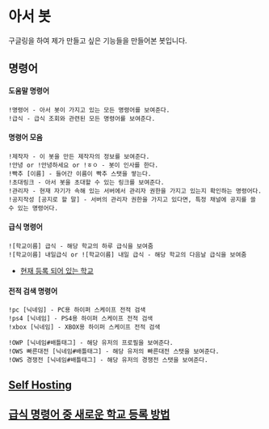# 아서 봇

구글링을 하여 제가 만들고 싶은 기능들을 만들어본 봇입니다.

## 명령어

#### 도움말 명령어
```
!명령어 - 아서 봇이 가지고 있는 모든 명령어를 보여준다.
!급식 - 급식 조회와 관련된 모든 명령어를 보여준다.
```

#### 명령어 모음
```
!제작자 - 이 봇을 만든 제작자의 정보를 보여준다.
!안녕 or !안녕하세요 or !ㅎㅇ - 봇이 인사를 한다.
!빡추 [이름] - 들어간 이름이 빡추 스탯을 쌓는다.
!초대링크 - 아서 봇을 초대할 수 있는 링크를 보여준다.
!관리자 - 현재 자기가 속해 있는 서버에서 관리자 권한을 가지고 있는지 확인하는 명령어다.
!공지작성 [공지로 할 말] - 서버의 관리자 권한을 가지고 있다면, 특정 채널에 공지를 쓸 수 있는 명령어다.
```

#### 급식 명령어
```
![학교이름] 급식 - 해당 학교의 하루 급식을 보여줌
![학교이름] 내일급식 or ![학교이름] 내일 급식 - 해당 학교의 다음날 급식을 보여줌
```
* [현재 등록 되어 있는 학교](https://github.com/Junhong0209/Discord_Bot/blob/main/Markdown%20File/schoolList.md)

#### 전적 검색 명령어
```
!pc [닉네임] - PC용 하이퍼 스케이프 전적 검색
!ps4 [닉네임] - PS4용 하이퍼 스케이프 전적 검색
!xbox [닉네임] - XBOX용 하이퍼 스케이프 전적 검색

!OWP [닉네임#배틀태그] - 해당 유저의 프로필을 보여준다.
!OWS 빠른대전 [닉네임#배틀태그] - 해당 유저의 빠른대전 스탯을 보여준다.
!OWS 경쟁전 [닉네임#배틀태그] - 해당 유저의 경쟁전 스탯을 보여준다.
```

## [Self Hosting](https://github.com/Junhong0209/Discord_Bot/blob/main/Markdown%20File/SelfHosting.md)

## [급식 명령어 중 새로운 학교 등록 방법](https://github.com/Junhong0209/Discord_Bot/blob/main/Markdown%20File/addNewSchool.md)
